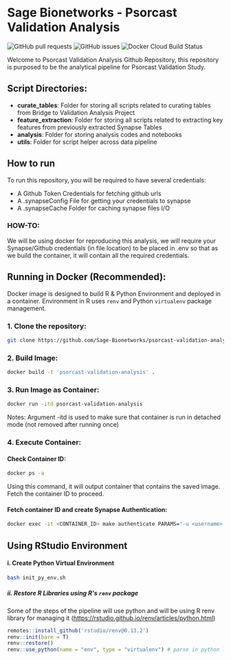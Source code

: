 # Sage Bionetworks - Psorcast Validation Analysis
<img alt="GitHub pull requests" src="https://img.shields.io/github/issues-pr/Sage-Bionetworks/psorcast-validation-analysis">  <img alt="GitHub issues" src="https://img.shields.io/github/issues/Sage-Bionetworks/psorcast-validation-analysis">  <img alt="Docker Cloud Build Status" src="https://img.shields.io/docker/cloud/build/arytontediarjo/psorcast-validation-analysis">

Welcome to Psorcast Validation Analysis Github Repository, this repository is purposed to be the analytical pipeline for Psorcast Validation Study.

## Script Directories:
- <b>curate_tables</b>: Folder for storing all scripts related to curating tables from Bridge to Validation Analysis Project
- <b>feature_extraction</b>: Folder for storing all scripts related to extracting key features from previously extracted Synapse Tables
- <b>analysis</b>: Folder for storing analysis codes and notebooks
- <b>utils</b>: Folder for script helper across data pipeline

## How to run
To run this repository, you will be required to have several credentials:
- A Github Token Credentials for fetching github urls
- A .synapseConfig File for getting your credentials to synapse
- A .synapseCache Folder for caching synapse files I/O

### HOW-TO:
We will be using docker for reproducing this analysis, we will require your Synapse/Github credentials (in file location) to be placed in .env so that as we build the container, it will contain all the required credentials.

## Running in Docker (Recommended):
Docker image is designed to build R & Python Environment and deployed in a container. Environment in R uses `renv` and Python `virtualenv` package management. 

### 1. Clone the repository: 
```zsh
git clone https://github.com/Sage-Bionetworks/psorcast-validation-analysis.git
```
### 2. Build Image:
```zsh
docker build -t 'psorcast-validation-analysis' .
```
### 3. Run Image as Container:
```zsh
docker run -itd psorcast-validation-analysis
```
Notes: Argument -itd is used to make sure that container is run in detached mode (not removed after running once)

### 4. Execute Container:
#### Check Container ID:
```zsh
docker ps -a
```
Using this command, it will output container that contains the saved image. Fetch the container ID to proceed.

#### Fetch container ID and create Synapse Authentication:
```zsh
docker exec -it <CONTAINER_ID> make authenticate PARAMS="-u <username> -p <password> -g <git_token>"
```

## Using RStudio Environment 

#### i. Create Python Virtual Environment
```zsh
bash init_py_env.sh
```

##### ii. Restore R Libraries using R's `renv` package
Some of the steps of the pipeline will use python and will be using R renv library for managing it (https://rstudio.github.io/renv/articles/python.html)
```R
remotes::install_github('rstudio/renv@0.13.2')
renv::init(bare = T)
renv::restore()
renv::use_python(name = "env", type = "virtualenv") # parse in python location with installed packages from requirements.txt
```
